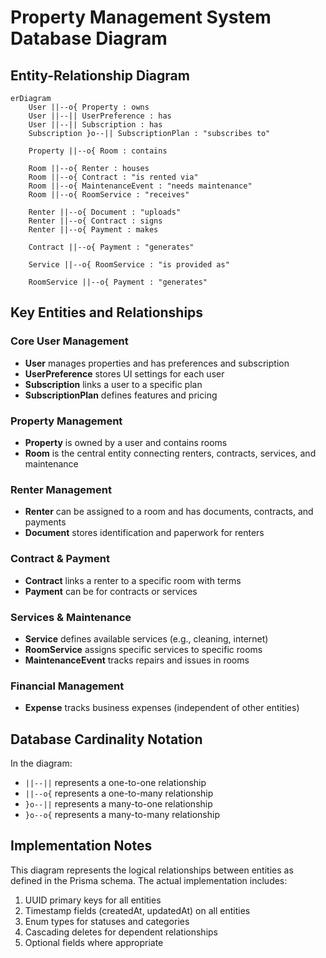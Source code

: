# Property Management System Database Diagram

## Entity-Relationship Diagram

```mermaid
erDiagram
    User ||--o{ Property : owns
    User ||--|| UserPreference : has
    User ||--|| Subscription : has
    Subscription }o--|| SubscriptionPlan : "subscribes to"
    
    Property ||--o{ Room : contains
    
    Room ||--o{ Renter : houses
    Room ||--o{ Contract : "is rented via"
    Room ||--o{ MaintenanceEvent : "needs maintenance"
    Room ||--o{ RoomService : "receives"
    
    Renter ||--o{ Document : "uploads"
    Renter ||--o{ Contract : signs
    Renter ||--o{ Payment : makes
    
    Contract ||--o{ Payment : "generates"
    
    Service ||--o{ RoomService : "is provided as"
    
    RoomService ||--o{ Payment : "generates"
```

## Key Entities and Relationships

### Core User Management
- **User** manages properties and has preferences and subscription
- **UserPreference** stores UI settings for each user
- **Subscription** links a user to a specific plan
- **SubscriptionPlan** defines features and pricing

### Property Management
- **Property** is owned by a user and contains rooms
- **Room** is the central entity connecting renters, contracts, services, and maintenance

### Renter Management
- **Renter** can be assigned to a room and has documents, contracts, and payments
- **Document** stores identification and paperwork for renters

### Contract & Payment
- **Contract** links a renter to a specific room with terms
- **Payment** can be for contracts or services

### Services & Maintenance
- **Service** defines available services (e.g., cleaning, internet)
- **RoomService** assigns specific services to specific rooms
- **MaintenanceEvent** tracks repairs and issues in rooms

### Financial Management
- **Expense** tracks business expenses (independent of other entities)

## Database Cardinality Notation

In the diagram:
- `||--||` represents a one-to-one relationship
- `||--o{` represents a one-to-many relationship
- `}o--||` represents a many-to-one relationship
- `}o--o{` represents a many-to-many relationship

## Implementation Notes

This diagram represents the logical relationships between entities as defined in the Prisma schema. The actual implementation includes:

1. UUID primary keys for all entities
2. Timestamp fields (createdAt, updatedAt) on all entities
3. Enum types for statuses and categories
4. Cascading deletes for dependent relationships
5. Optional fields where appropriate 